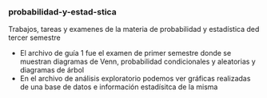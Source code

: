 ### probabilidad-y-estad-stica
Trabajos, tareas y examenes de la materia de probabilidad y estadística ded tercer semestre 
- El archivo de guía 1 fue el examen de primer semestre donde se muestran diagramas de Venn, probabilidad condicionales y aleatorias y diagramas de árbol 
- En el archivo de análisis exploratorio podemos ver gráficas realizadas de una base de datos e información estadísitca de la misma
